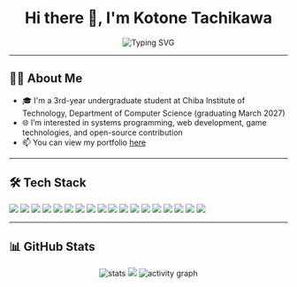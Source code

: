 <h1 align="center">Hi there 👋, I'm Kotone Tachikawa</h1>
<p align="center">
  <img src="https://readme-typing-svg.demolab.com?font=Fira+Code&size=20&pause=1000&center=true&width=435&lines=Welcome+to+my+GitHub!;Computer+Science+Student+%F0%9F%A7%91%E2%80%8D%F0%9F%92%BB;Coding+%26+Creating+Every+Day!" alt="Typing SVG" />
</p>

---

## 🧑‍💻 About Me

- 🎓 I'm a 3rd-year undergraduate student at Chiba Institute of Technology, Department of Computer Science (graduating March 2027)
- 🌐 I’m interested in systems programming, web development, game technologies, and open-source contribution
- 📫 You can view my portfolio [here](https://portfolio-1nternet-overdoses-projects.vercel.app/)

---

## 🛠️ Tech Stack

<p align="left">
  <img src="https://img.shields.io/badge/C-00599C?style=flat-square&logo=c&logoColor=white"/>
  <img src="https://img.shields.io/badge/C++-00599C?style=flat-square&logo=c%2B%2B&logoColor=white"/>
  <img src="https://img.shields.io/badge/C%23-239120?style=flat-square&logo=c-sharp&logoColor=white"/>
  <img src="https://img.shields.io/badge/Python-3776AB?style=flat-square&logo=python&logoColor=white"/>
  <img src="https://img.shields.io/badge/TypeScript-3178C6?style=flat-square&logo=typescript&logoColor=white"/>
  <img src="https://img.shields.io/badge/JavaScript-F7DF1E?style=flat-square&logo=javascript&logoColor=black"/>
  <img src="https://img.shields.io/badge/HTML5-E34F26?style=flat-square&logo=html5&logoColor=white"/>
  <img src="https://img.shields.io/badge/CSS3-1572B6?style=flat-square&logo=css3&logoColor=white"/>
  <img src="https://img.shields.io/badge/Prolog-brown?style=flat-square"/>
  <img src="https://img.shields.io/badge/Rust-000000?style=flat-square&logo=rust&logoColor=white"/>
  <img src="https://img.shields.io/badge/Next.js-000000?style=flat-square&logo=nextdotjs&logoColor=white"/>
  <img src="https://img.shields.io/badge/Vercel-000000?style=flat-square&logo=vercel&logoColor=white"/>
  <img src="https://img.shields.io/badge/VSCode-007ACC?style=flat-square&logo=visual-studio-code&logoColor=white"/>
  <img src="https://img.shields.io/badge/Emacs-7F5AB6?style=flat-square&logo=gnu-emacs&logoColor=white"/>
  <img src="https://img.shields.io/badge/Vim-019733?style=flat-square&logo=vim&logoColor=white"/>
  <img src="https://img.shields.io/badge/Linux-FCC624?style=flat-square&logo=linux&logoColor=black"/>
  <img src="https://img.shields.io/badge/Apache-D22128?style=flat-square&logo=apache&logoColor=white"/>
  <img src="https://img.shields.io/badge/Nginx-009639?style=flat-square&logo=nginx&logoColor=white"/>
</p>

---

## 📊 GitHub Stats

<p align="center">
  <img src="https://github-readme-stats.vercel.app/api?username=4noMe&show_icons=true&theme=tokyonight" alt="stats" />
  <img src="https://github-readme-streak-stats.herokuapp.com?user=4noMe&theme=tokyonight" />
  <img src="https://github-readme-activity-graph.vercel.app/graph?username=4noMe&theme=tokyo-night" alt="activity graph" />
</p>

